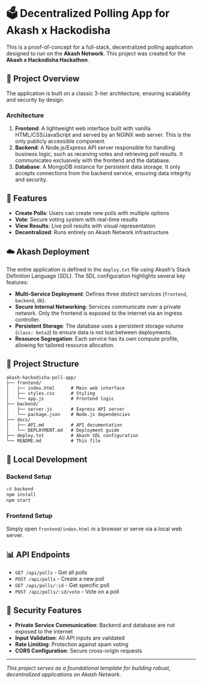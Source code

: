 # 🗳️ Decentralized Polling App for Akash x Hackodisha

This is a proof-of-concept for a full-stack, decentralized polling application designed to run on the **Akash Network**. This project was created for the **Akash x Hackodisha Hackathon**.

## 🚀 Project Overview

The application is built on a classic 3-tier architecture, ensuring scalability and security by design.

### Architecture

1. **Frontend**: A lightweight web interface built with vanilla HTML/CSS/JavaScript and served by an NGINX web server. This is the only publicly accessible component.
2. **Backend**: A Node.js/Express API server responsible for handling business logic, such as receiving votes and retrieving poll results. It communicates exclusively with the frontend and the database.
3. **Database**: A MongoDB instance for persistent data storage. It only accepts connections from the backend service, ensuring data integrity and security.

## 🔧 Features

- **Create Polls**: Users can create new polls with multiple options
- **Vote**: Secure voting system with real-time results
- **View Results**: Live poll results with visual representation
- **Decentralized**: Runs entirely on Akash Network infrastructure

## ☁️ Akash Deployment

The entire application is defined in the `deploy.txt` file using Akash's Stack Definition Language (SDL). The SDL configuration highlights several key features:

* **Multi-Service Deployment**: Defines three distinct services (`frontend`, `backend`, `db`).
* **Secure Internal Networking**: Services communicate over a private network. Only the frontend is exposed to the internet via an ingress controller.
* **Persistent Storage**: The database uses a persistent storage volume (`class: beta2`) to ensure data is not lost between deployments.
* **Resource Segregation**: Each service has its own compute profile, allowing for tailored resource allocation.

## 📁 Project Structure

```
akash-hackodisha-poll-app/
├── frontend/
│   ├── index.html      # Main web interface
│   ├── styles.css      # Styling
│   └── app.js          # Frontend logic
├── backend/
│   ├── server.js       # Express API server
│   └── package.json    # Node.js dependencies
├── docs/
│   ├── API.md          # API documentation
│   └── DEPLOYMENT.md   # Deployment guide
├── deploy.txt          # Akash SDL configuration
└── README.md           # This file
```

## 🚀 Local Development

### Backend Setup
```bash
cd backend
npm install
npm start
```

### Frontend Setup
Simply open `frontend/index.html` in a browser or serve via a local web server.

## 📊 API Endpoints

- `GET /api/polls` - Get all polls
- `POST /api/polls` - Create a new poll
- `GET /api/polls/:id` - Get specific poll
- `POST /api/polls/:id/vote` - Vote on a poll

## 🔐 Security Features

- **Private Service Communication**: Backend and database are not exposed to the internet
- **Input Validation**: All API inputs are validated
- **Rate Limiting**: Protection against spam voting
- **CORS Configuration**: Secure cross-origin requests

---
*This project serves as a foundational template for building robust, decentralized applications on Akash Network.*